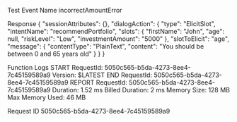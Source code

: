 Test Event Name
incorrectAmountError

Response
{
  "sessionAttributes": {},
  "dialogAction": {
    "type": "ElicitSlot",
    "intentName": "recommendPortfolio",
    "slots": {
      "firstName": "John",
      "age": null,
      "riskLevel": "Low",
      "investmentAmount": "5000"
    },
    "slotToElicit": "age",
    "message": {
      "contentType": "PlainText",
      "content": "You should be between 0 and 65 years old"
    }
  }
}

Function Logs
START RequestId: 5050c565-b5da-4273-8ee4-7c45159589a9 Version: $LATEST
END RequestId: 5050c565-b5da-4273-8ee4-7c45159589a9
REPORT RequestId: 5050c565-b5da-4273-8ee4-7c45159589a9	Duration: 1.52 ms	Billed Duration: 2 ms	Memory Size: 128 MB	Max Memory Used: 46 MB

Request ID
5050c565-b5da-4273-8ee4-7c45159589a9